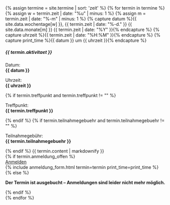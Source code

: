 <section id="termine">
  {% assign termine = site.termine | sort: 'zeit' %}
  {% for termin in termine %}
    {% assign w = termin.zeit | date: "%u" | minus: 1 %}
    {% assign m = termin.zeit | date: "%-m" | minus: 1 %}
    {% capture datum %}{{ site.data.wochentage[w] }}, {{ termin.zeit | date: "%-d." }} {{ site.data.monate[m] }} {{ termin.zeit | date: "%Y" }}{% endcapture %}
    {% capture uhrzeit %}{{ termin.zeit | date: "%H:%M" }}{% endcapture %}
    {% capture print_time %}{{ datum }} um {{ uhrzeit }}{% endcapture %}
  <div class="card termin">
    <h5 class="card-header">{{ termin.aktivitaet }}</h5>
    <div class="card-body">
      <div class="details">
        <p class="card-text">Datum:<br /><strong>{{ datum }}</strong></p>
        <p class="card-text">Uhrzeit:<br /><strong>{{ uhrzeit }}</strong></p>
        {% if termin.treffpunkt and termin.treffpunkt != "" %}<p class="card-text">Treffpunkt:<br /><strong>{{ termin.treffpunkt }}</strong></p>{% endif %}
        {% if termin.teilnahmegebuehr and termin.teilnahmegebuehr != "" %}<p class="card-text">Teilnahmegebühr:<br /><strong>{{ termin.teilnahmegebuehr }}</strong></p>{% endif %}
        {{ termin.content | markdownify }}
      </div>
      {% if termin.anmeldung_offen %}
      <div class="text-center">
        <a class="btn btn-lg border-primary mb-1 text-primary" data-toggle="collapse" href="#anmeldeform-{{termin.slug}}" role="button" aria-expanded="false" aria-controls="anmeldeform-{{termin.slug}}"><i class="fas fa-user-edit"></i> Anmelden</a>
        <!-- <a href="#" class="btn border-warning mb-1"><i class="fa fa-calendar-plus-o" aria-hidden="true"></i> In den Kalender eintragen</a> -->
      </div>
      {% include anmeldung_form.html termin=termin print_time=print_time %}
      {% else %}
        <p class="card-text"><strong>Der Termin ist ausgebucht – Anmeldungen sind leider nicht mehr möglich.</strong></p>
      {% endif %}
    </div>
  </div>
  {% endfor %}
</section>
